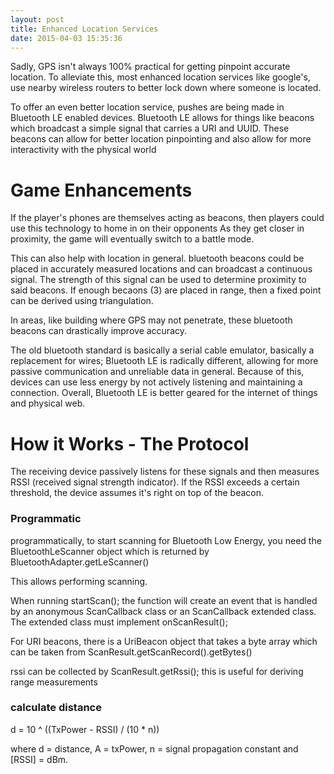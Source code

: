 ```yaml
---
layout: post
title: Enhanced Location Services
date: 2015-04-03 15:35:36
---
```


Sadly, GPS isn't always 100% practical for getting pinpoint accurate location.
To alleviate this, most enhanced location services like google's, use nearby wireless routers to better lock down where someone is located.

To offer an even better location service, pushes are being made in Bluetooth LE enabled devices.
Bluetooth LE allows for things like beacons which broadcast a simple signal that carries a URI and UUID.
These beacons can allow for better location pinpointing and also allow for more interactivity with the physical world

Game Enhancements
==================

If the player's phones are themselves acting as beacons, then players could use this technology to home in on their opponents
As they get closer in proximity, the game will eventually switch to a battle mode.

This can also help with location in general.
bluetooth beacons could be placed in accurately measured locations and can broadcast a continuous signal.
The strength of this signal can be used to determine proximity to said beacons.
If enough becaons (3) are placed in range, then a fixed point can be derived using triangulation.

In areas, like building where GPS may not penetrate, these bluetooth beacons can drastically improve accuracy.

The old bluetooth standard is basically a serial cable emulator, basically a replacement for wires;
Bluetooth LE is radically different, allowing for more passive communication and unreliable data in general.
Because of this, devices can use less energy by not actively listening and maintaining a connection.
Overall, Bluetooth LE is better geared for the internet of things and physical web.

How it Works - The Protocol
===========================

The receiving device passively listens for these signals and then measures RSSI (received signal strength indicator).
If the RSSI exceeds a certain threshold, the device assumes it's right on top of the beacon. 

### Programmatic

programmatically, to start scanning for Bluetooth Low Energy, you need the BluetoothLeScanner object which is returned by BluetoothAdapter.getLeScanner()

This allows performing scanning.

When running startScan(); the function will create an event that is handled by an anonymous ScanCallback class or an ScanCallback extended class.
The extended class must implement onScanResult();

For URI beacons, there is a UriBeacon object that takes a byte array which can be taken from ScanResult.getScanRecord().getBytes()

rssi can be collected by ScanResult.getRssi(); this is useful for deriving range measurements

### calculate distance

d = 10 ^ ((TxPower - RSSI) / (10 * n))

where d = distance, A = txPower, n = signal propagation constant and [RSSI] = dBm.
